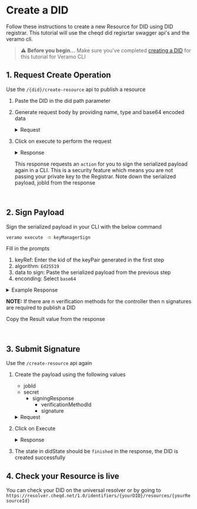 # Create a DID

Follow these instructions to create a new Resource for DID using DID registrar. This tutorial will use the cheqd did regisrtar swagger api's and the veramo cli.

> ⚠️ **Before you begin...**
> Make sure you've completed [creating a DID](./create-a-did.md) for this tutorial for Veramo CLI

## 1. Request Create Operation

Use the `/{did}/create-resource` api to publish a resource

1. Paste the DID in the did path parameter
2. Generate request body by providing name, type and base64 encoded data
    <details>
    <summary>Request</summary>

    ```json
      {
        "data": "SGVsbG8gV29ybGQ=",
        "name": "ResourceName",
        "type": "TextDocument"
      }
    ```

    </details>

3. Click on execute to perform the request
    <details>
    <summary>Response</summary>

    ```json
    {
    "jobId": "79638705-da04-492c-aeb4-5e66cfaba0f8",
    "resourceState": {
        "did": "d4d4404b-6f7f-4e02-8d41-b81afb1f05ed",
        "state": "action",
        "action": "signPayload",
        "description": "Please sign the following payload with the keys in verificationMethod and Add the signingResponse in secret",
        "signingRequest": [
        {
            "kid": "did:cheqd:testnet:d4d4404b-6f7f-4e02-8d41-b81afb1f05ed#key-1",
            "type": "Ed25519VerificationKey2020",
            "alg": "EdDSA",
            "serializedPayload": "CgtIZWxsbyBXb3JsZBIkZDRkNDQwNGItNmY3Zi00ZTAyLThkNDEtYjgxYWZiMWYwNWVkGiQxZGM1ODBmNS1hNWNhLTRhMzMtYWY4My00MzEyNmZlYTZmMmQiDFJlc291cmNlTmFtZTIMVGV4dERvY3VtZW50"
        }
        ],
        "secret": {
        "signingResponse": [
            "e.g. { verificationMethodId: did:cheqd:testnet:qsqdcansoica#key-1, signature: aca1s12q14213casdvaadcfas }"
        ]
        }
      }
    }
    ```

    </details>

    This response requests an `action` for you to sign the serialized payload again in a CLI. This is a security feature which means you are not passing your private key to the Registrar. Note down the serialized payload, jobId from the response

<br>

## 2. Sign Payload

Sign the serialized payload in your CLI with the below command

```bash
veramo execute -m keyManagerSign
```

Fill in the prompts

1. keyRef: Enter the kid of the keyPair generated in the first step
2. algorithm: `Ed25519`
3. data to sign: Paste the serialized payload from the previous step
4. enconding: Select `base64`

<details>
<summary>Example Response</summary>

```bash
    Arguments:  {
    "keyRef": "d2ce308f19ee116ee810956605632ccd024bad8dedd02baf49f248d03acdaa48",
    "algorithm": "Ed25519",
    "data": "CgtIZWxsbyBXb3JsZBIkZDRkNDQwNGItNmY3Zi00ZTAyLThkNDEtYjgxYWZiMWYwNWVkGiQxZGM1ODBmNS1hNWNhLTRhMzMtYWY4My00MzEyNmZlYTZmMmQiDFJlc291cmNlTmFtZTIMVGV4dERvY3VtZW50",
    "encoding": "base64"
    }

    Result : "RiJelgAtm26arp8-cYfLVyyYnvoAgnnaL1Lndf_6G_iuoQtrTRgt5TD1GCwJXb30y8Fc7L_jzN3hH4WZRzeqDw"
```

</details>


**NOTE:** If there are n verification methods for the controller then n signatures are required to publish a DID


Copy the Result value from the response

<br>

## 3. Submit Signature

Use the `/create-resource` api again

1. Create the payload using the following values
    * jobId
    * secret
       * signingResponse
            * verificationMethodId
            * signature

    <details>
    <summary>Request</summary>

    ```json
    {
        "jobId": "79638705-da04-492c-aeb4-5e66cfaba0f8",
        "secret": {
            "signingResponse": [{
                "verificationMethodId": "did:cheqd:testnet:d4d4404b-6f7f-4e02-8d41-b81afb1f05ed#key-1",
                "signature": "RiJelgAtm26arp8-cYfLVyyYnvoAgnnaL1Lndf_6G_iuoQtrTRgt5TD1GCwJXb30y8Fc7L_jzN3hH4WZRzeqDw"
            }]
        }
    }
    ```

    </details>

2. Click on Execute

    <details>
    <summary>Response</summary>

    ```json
    {
    "jobId": "79638705-da04-492c-aeb4-5e66cfaba0f8",
    "resourceState": {
        "resourceId": "1dc580f5-a5ca-4a33-af83-43126fea6f2d",
        "state": "finished",
        "secret": {
        "signingResponse": [
            {
            "verificationMethodId": "did:cheqd:testnet:d4d4404b-6f7f-4e02-8d41-b81afb1f05ed#key-1",
            "signature": "RiJelgAtm26arp8-cYfLVyyYnvoAgnnaL1Lndf_6G_iuoQtrTRgt5TD1GCwJXb30y8Fc7L_jzN3hH4WZRzeqDw"
            }
        ]
        },
        "resource": {
        "collectionId": "d4d4404b-6f7f-4e02-8d41-b81afb1f05ed",
        "id": "1dc580f5-a5ca-4a33-af83-43126fea6f2d",
        "name": "ResourceName",
        "resourceType": "TextDocument",
        "data": {
            "0": 72,
            "1": 101,
            "2": 108,
            "3": 108,
            "4": 111,
            "5": 32,
            "6": 87,
            "7": 111,
            "8": 114,
            "9": 108,
            "10": 100
        }
        }
    }
    }
    ```

    </details>

3. The state in didState should be `finished` in the response, the DID is created successfully

## 4. Check your Resource is live

You can check your DID on the universal resolver or by going to `https://resolver.cheqd.net/1.0/identifiers/{yourDID}/resources/{yourResourceId}`
